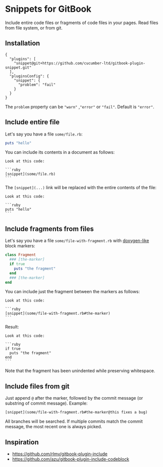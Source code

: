 # Snippets for GitBook

Include entire code files or fragments of code files in your pages.
Read files from file system, or from git.

## Installation

```
{
  "plugins": [
    "snippet@git+https://github.com/cucumber-ltd/gitbook-plugin-snippet.git"
  ],
  "pluginsConfig": {
    "snippet": {
      "problem": "fail"
    }
  }
}
```

The `problem` property can be `"warn"` ,`"error"` or `"fail"`. Default is `"error"`.

## Include entire file

Let's say you have a file `some/file.rb`:

```ruby
puts "hello"
```

You can include its contents in a document as follows:

    Look at this code:

    ```ruby
    [snippet](some/file.rb)
    ```

The `[snippet](...)` link will be replaced with the entire contents of the file:

    Look at this code:

    ```ruby
    puts "hello"
    ```

## Include fragments from files

Let's say you have a file `some/file-with-fragment.rb` with 
[doxygen-like](https://www.stack.nl/~dimitri/doxygen/manual/commands.html#cmdsnippet) block markers:

```ruby
class Fragment
  ### [the-marker]
  if true
    puts "the fragment"
  end
  ### [the-marker]
end
```

You can include just the fragment between the markers as follows:

    Look at this code:

    ```ruby
    [snippet](some/file-with-fragment.rb#the-marker)
    ```

Result:

    Look at this code:

    ```ruby
    if true
      puts "the fragment"
    end
    ```

Note that the fragment has been unindented while preserving whitespace.

## Include files from git

Just append `@` after the marker, followed by the commit message (or substring of commit message). Example:

    [snippet](some/file-with-fragment.rb#the-marker@this fixes a bug)

All branches will be searched. If multiple commits match the commit message, the most recent one is always picked.

## Inspiration

* https://github.com/rlmv/gitbook-plugin-include
* https://github.com/azu/gitbook-plugin-include-codeblock
